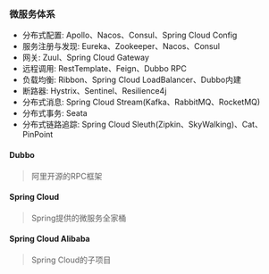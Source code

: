 ### 微服务体系

* 分布式配置: Apollo、Nacos、Consul、Spring Cloud Config
* 服务注册与发现: Eureka、Zookeeper、Nacos、Consul
* 网关: Zuul、Spring Cloud Gateway
* 远程调用: RestTemplate、Feign、Dubbo RPC
* 负载均衡: Ribbon、Spring Cloud LoadBalancer、Dubbo内建
* 断路器: Hystrix、Sentinel、Resilience4j
* 分布式消息: Spring Cloud Stream(Kafka、RabbitMQ、RocketMQ)
* 分布式事务: Seata
* 分布式链路追踪: Spring Cloud Sleuth(Zipkin、SkyWalking)、Cat、PinPoint

#### Dubbo

> 阿里开源的RPC框架

#### Spring Cloud

> Spring提供的微服务全家桶

#### Spring Cloud Alibaba

> Spring Cloud的子项目
